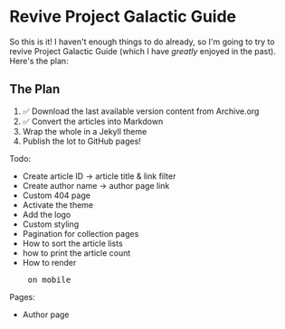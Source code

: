 # Revive Project Galactic Guide

So this is it! I haven't enough things to do already, so I'm going to try to revive Project Galactic Guide (which I have _greatly_ enjoyed in the past). Here's the plan:

## The Plan

1. ✅ Download the last available version content from Archive.org
2. ✅ Convert the articles into Markdown
3.    Wrap the whole in a Jekyll theme
4.    Publish the lot to GitHub pages!


Todo: 
* Create article ID -> article title & link filter
* Create author name -> author page link
* Custom 404 page
* Activate the theme
* Add the logo
* Custom styling
* Pagination for collection pages
* How to sort the article lists
* how to print the article count
* How to render <pre> on mobile

Pages:
* Author page